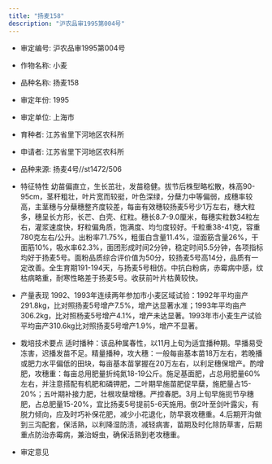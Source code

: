 ```yaml
---
title: "扬麦158"
description: "沪农品审1995第004号"
---
```

* 审定编号:  沪农品审1995第004号

*  作物名称:  小麦

*  品种名称:  扬麦158

*  审定年份:  1995

*  审定单位:  上海市

* 育种者:  江苏省里下河地区农科所

*  申请者:  江苏省里下河地区农科所

*  品种来源:  扬麦4号//st1472/506

*  特征特性
幼苗偏直立，生长茁壮，发苗稳健。拔节后株型略松散，株高90-95cm，茎秆粗壮，叶片宽而较挺，叶色深绿，分蘖力中等偏弱，成穗率较高，主茎穗与分蘖穗整齐度较差，每亩有效穗较扬麦5号少1万左右，穗大粒多，穗呈长方形，长芒、白壳、红粒。穗长8.7-9.0厘米，每穗实粒数34粒左右，灌浆速度快，籽粒偏角质，饱满度、均匀度较好。千粒重38-41克，容重780克左右/公升。出粉率71.75%，粗蛋白含量11.4%，湿面筋含量26%，干面筋10%，吸水率62.3%，面团形成时间2分钟，稳定时间5.5分钟，各项指标均好于扬麦5号。面粉品质综合评价值为50分，较扬麦5号高14分，品质有一定改善。全生育期191-194天，与扬麦5号相仿。中抗白粉病，赤霉病中感，纹枯病略重，耐寒性略差于扬麦5号。收获前叶片枯黄较快。

*  产量表现
1992、1993年连续两年参加市小麦区域试验：1992年平均亩产291.8kg，比对照扬麦5号增产7.5%，增产达显著水准；1993年平均亩产306.2kg，比对照杨麦5号增产4.1%，增产未达显著。1993年市小麦生产试验平均亩产310.6kg比对照扬麦5号增产1.9%，增产不显著。

*  栽培技术要点
适时播种：该品种属春性，以11月上旬为适宜播种期。早播易受冻害，迟播发苗不足。精量播种，攻大穗：一般每亩基本苗18万左右，若晚播或肥力水平偏低的田块，每亩基本苗掌握在20万左右，以利足穗保增产。酌增肥，攻穗重：每亩总用肥量折纯氮18-19公斤。施足基面肥，占总用肥量60%左右，并注意搭配有机肥和磷钾肥，二叶期早施苗肥促早蘖，施肥量占15-20%；五叶期补接力肥，壮根攻蘖增穗。严控春肥。3月上旬早施扼节孕穗肥，占总肥量15-20%，宜比扬麦5号提前5-6天施用。倒2叶至剑叶露尖，有脱力倾向，应及时巧补保花肥，减少小花退化，防早衰攻穗重。4.后期开沟做到三沟配套，保活熟，以利降湿防渍，减轻病害，苗期及时化除防草害，后期重点防治赤霉病，兼治蚜虫，确保活熟到老攻穗重。

*  审定意见

